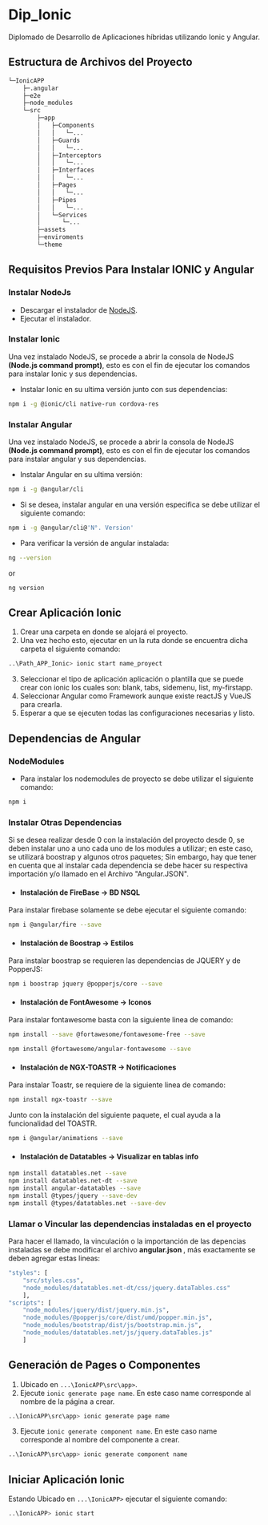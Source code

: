 # Dip_Ionic

Diplomado de Desarrollo de Aplicaciones híbridas utilizando Ionic y Angular. 

## Estructura de Archivos del Proyecto

```bash
└─IonicAPP
    ├─.angular
    ├─e2e
    ├─node_modules 
    └─src 
        ├─app
        │   ├─Components  
        │   │   └─...
        │   ├─Guards
        │   │   └─...
        │   ├─Interceptors
        │   │   └─...
        │   ├─Interfaces
        │   │   └─...
        │   ├─Pages
        │   │   └─...
        │   ├─Pipes
        │   │   └─...
        │   └─Services
        │      └─...
        ├─assets
        ├─enviroments
        └─theme
```

## Requisitos Previos Para Instalar IONIC y Angular

### Instalar NodeJs

* Descargar el instalador de [NodeJS](https://nodejs.org/es/).
* Ejecutar el instalador.

### Instalar Ionic

Una vez instalado NodeJS, se procede a abrir la consola de NodeJS <b>(Node.js command prompt)</b>, esto es con el fin de ejecutar los comandos para instalar Ionic y sus dependencias.

* Instalar Ionic en su ultima versión junto con sus dependencias:
```bash
npm i -g @ionic/cli native-run cordova-res
```

### Instalar Angular
Una vez instalado NodeJS, se procede a abrir la consola de NodeJS <b>(Node.js command prompt)</b>, esto es con el fin de ejecutar los comandos para instalar angular y sus dependencias.

* Instalar Angular en su ultima versión:
```bash
npm i -g @angular/cli
```

* Si se desea, instalar angular en una versión especifica se debe utilizar el siguiente comando:
```bash
npm i -g @angular/cli@'N°. Version'
```

* Para verificar la versión de angular instalada:

```bash
ng --version 
```
or
```bash
ng version 
```

## Crear Aplicación Ionic

1. Crear una carpeta en donde se alojará el proyecto.
2. Una vez hecho esto, ejecutar en un la ruta donde se encuentra dicha carpeta el siguiente comando:
```bash
..\Path_APP_Ionic> ionic start name_proyect
```
3. Seleccionar el tipo de aplicación aplicación o plantilla que se puede crear con ionic los cuales son: blank, tabs, sidemenu, list, my-firstapp.
4. Seleccionar Angular como Framework aunque existe reactJS y VueJS para crearla.
5. Esperar a que se ejecuten todas las configuraciones necesarias y listo.

## Dependencias de Angular

### NodeModules

* Para instalar los nodemodules de proyecto se debe utilizar el siguiente comando:

```bash
npm i
```

### Instalar Otras Dependencias

Si se desea realizar desde 0 con la instalación del proyecto desde 0, se deben instalar uno a uno cada uno de los modules a utilizar; en este caso, se utilizará boostrap y algunos otros paquetes; Sin embargo, hay que tener en cuenta que al instalar cada dependencia se debe hacer su respectiva importación y/o llamado en el Archivo "Angular.JSON".

* #### Instalación de FireBase -> BD NSQL
Para instalar firebase solamente se debe ejecutar el siguiente comando:

```bash
npm i @angular/fire --save
```

* #### Instalación de Boostrap -> Estilos
Para instalar boostrap se requieren las dependencias de JQUERY y de PopperJS:

```bash
npm i boostrap jquery @popperjs/core --save
```

* #### Instalación de FontAwesome -> Iconos
Para instalar fontawesome basta con la siguiente linea de comando:

```bash
npm install --save @fortawesome/fontawesome-free --save
```

```bash
npm install @fortawesome/angular-fontawesome --save 
```

* #### Instalación de NGX-TOASTR -> Notificaciones
Para instalar Toastr, se requiere de la siguiente linea de comando:

```bash
npm install ngx-toastr --save
```
Junto con la instalación del siguiente paquete, el cual ayuda a la funcionalidad del TOASTR.

```bash
npm i @angular/animations --save
```

* #### Instalación de Datatables -> Visualizar en tablas info

```bash
npm install datatables.net --save
npm install datatables.net-dt --save
npm install angular-datatables --save
npm install @types/jquery --save-dev
npm install @types/datatables.net --save-dev
```

### Llamar o Vincular las dependencias instaladas en el proyecto

Para hacer el llamado, la vinculación o la importanción de las depencias instaladas se debe modificar el archivo <b> angular.json </b>, más exactamente se deben agregar estas lineas:

```bash
"styles": [
    "src/styles.css",
    "node_modules/datatables.net-dt/css/jquery.dataTables.css"              
    ],
"scripts": [
    "node_modules/jquery/dist/jquery.min.js",
    "node_modules/@popperjs/core/dist/umd/popper.min.js",
    "node_modules/bootstrap/dist/js/bootstrap.min.js",
    "node_modules/datatables.net/js/jquery.dataTables.js"
    ]
```
## Generación de Pages o Componentes

1. Ubicado en `...\IonicAPP\src\app>`.
2. Ejecute `ionic generate page name`. En este caso name corresponde al nombre de la página a crear.

```bash
..\IonicAPP\src\app> ionic generate page name
```

3. Ejecute `ionic generate component name`. En este caso name corresponde al nombre del componente a crear.

```bash
..\IonicAPP\src\app> ionic generate component name
```

## Iniciar Aplicación Ionic

Estando Ubicado en `...\IonicAPP>` ejecutar el siguiente comando:
```bash
..\IonicAPP> ionic start
```